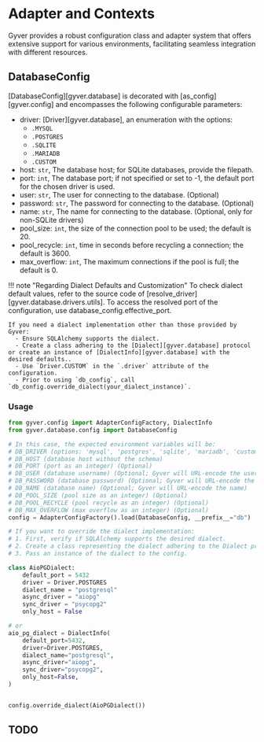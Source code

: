# Adapter and Contexts

Gyver provides a robust configuration class and adapter system that offers extensive support for various environments, facilitating seamless integration with different resources.

## DatabaseConfig

[DatabaseConfig][gyver.database] is decorated with [as_config][gyver.config] and encompasses the following configurable parameters:

* driver: [Driver][gyver.database], an enumeration with the options:
    *  `.MYSQL`
    *  `.POSTGRES`
    *  `.SQLITE`
    *  `.MARIADB`
    *  `.CUSTOM`
* host: `str`, The database host; for SQLite databases, provide the filepath.
* port: `int`, The database port; if not specified or set to -1, the default port for the chosen driver is used.
* user: `str`, The user for connecting to the database. (Optional)
* password: `str`, The password for connecting to the database. (Optional)
* name: `str`, The name for connecting to the database. (Optional, only for non-SQLite drivers)
* pool_size: `int`, the size of the connection pool to be used; the default is 20.
* pool_recycle: `int`, time in seconds before recycling a connection; the default is 3600.
* max_overflow: `int`, The maximum connections if the pool is full; the default is 0.

!!! note "Regarding Dialect Defaults and Customization"
    To check dialect default values, refer to the source code of [resolve_driver][gyver.database.drivers.utils]. To access the resolved port of the configuration, use database_config.effective_port.

    If you need a dialect implementation other than those provided by Gyver:
      - Ensure SQLAlchemy supports the dialect.
      - Create a class adhering to the [Dialect][gyver.database] protocol or create an instance of [DialectInfo][gyver.database] with the desired defaults..
      - Use `Driver.CUSTOM` in the `.driver` attribute of the configuration.
      - Prior to using `db_config`, call `db_config.override_dialect(your_dialect_instance)`.

### Usage

```python
from gyver.config import AdapterConfigFactory, DialectInfo
from gyver.database.config import DatabaseConfig

# In this case, the expected environment variables will be:
# DB_DRIVER (options: 'mysql', 'postgres', 'sqlite', 'mariadb', 'custom')
# DB_HOST (database host without the schema)
# DB_PORT (port as an integer) (Optional)
# DB_USER (database username) (Optional; Gyver will URL-encode the username)
# DB_PASSWORD (database password) (Optional; Gyver will URL-encode the password)
# DB_NAME (database name) (Optional; Gyver will URL-encode the name)
# DB_POOL_SIZE (pool size as an integer) (Optional)
# DB_POOL_RECYCLE (pool recycle as an integer) (Optional)
# DB_MAX_OVERFLOW (max overflow as an integer) (Optional)
config = AdapterConfigFactory().load(DatabaseConfig, __prefix__="db")

# If you want to override the dialect implementation:
# 1. First, verify if SQLAlchemy supports the desired dialect.
# 2. Create a class representing the dialect adhering to the Dialect protocol or create an instance of DialectInfo with the values.
# 3. Pass an instance of the dialect to the config.

class AioPGDialect:
    default_port = 5432
    driver = Driver.POSTGRES
    dialect_name = "postgresql"
    async_driver = "aiopg"
    sync_driver = "psycopg2"
    only_host = False

# or
aio_pg_dialect = DialectInfo(
    default_port=5432,
    driver=Driver.POSTGRES,
    dialect_name="postgresql",
    async_driver="aiopg",
    sync_driver="psycopg2",
    only_host=False,
)


config.override_dialect(AioPGDialect())
```

## TODO